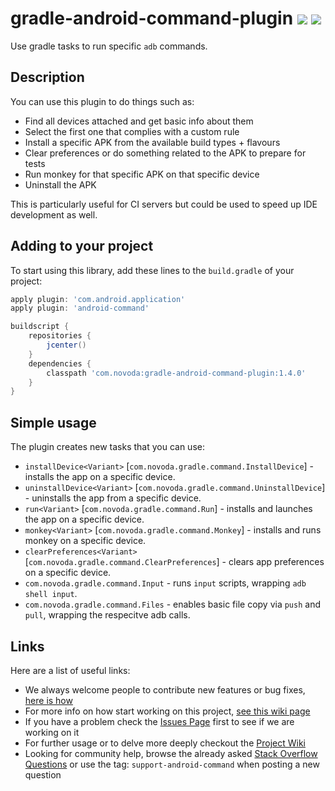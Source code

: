 # gradle-android-command-plugin [![](http://ci.novoda.com/buildStatus/icon?job=gradle-android-command-plugin)](http://ci.novoda.com/job/gradle-android-command-plugin/lastSuccessfulBuild/console) [![](https://raw.githubusercontent.com/novoda/novoda/master/assets/btn_apache_lisence.png)](LICENSE.txt)

Use gradle tasks to run specific `adb` commands.


## Description

You can use this plugin to do things such as:

  - Find all devices attached and get basic info about them
  - Select the first one that complies with a custom rule
  - Install a specific APK from the available build types + flavours
  - Clear preferences or do something related to the APK to prepare for tests
  - Run monkey for that specific APK on that specific device
  - Uninstall the APK

This is particularly useful for CI servers but could be used to speed up IDE development as well.


## Adding to your project

To start using this library, add these lines to the `build.gradle` of your project:

```groovy
apply plugin: 'com.android.application'
apply plugin: 'android-command'

buildscript {
    repositories {
        jcenter()
    }
    dependencies {
        classpath 'com.novoda:gradle-android-command-plugin:1.4.0'
    }
}

```


## Simple usage

The plugin creates new tasks that you can use:

  * `installDevice<Variant>` [`com.novoda.gradle.command.InstallDevice`] - installs the app on a specific device.
  * `uninstallDevice<Variant>` [`com.novoda.gradle.command.UninstallDevice`] - uninstalls the app from a specific device.
  * `run<Variant>` [`com.novoda.gradle.command.Run`] - installs and launches the app on a specific device.
  * `monkey<Variant>` [`com.novoda.gradle.command.Monkey`] - installs and runs monkey on a specific device.
  * `clearPreferences<Variant>` [`com.novoda.gradle.command.ClearPreferences`] - clears app preferences on a specific device.
  * `com.novoda.gradle.command.Input` - runs `input` scripts, wrapping `adb shell input`.
  * `com.novoda.gradle.command.Files` - enables basic file copy via `push` and `pull`, wrapping the respecitve adb calls.

## Links

Here are a list of useful links:

 * We always welcome people to contribute new features or bug fixes, [here is how](https://github.com/novoda/novoda/blob/master/CONTRIBUTING.md)
 * For more info on how start working on this project, [see this wiki page](https://github.com/novoda/gradle-android-command-plugin/wiki/Development-&-Contributing)
 * If you have a problem check the [Issues Page](https://github.com/novoda/gradle-android-command-plugin/issues) first to see if we are working on it
 * For further usage or to delve more deeply checkout the [Project Wiki](https://github.com/novoda/gradle-android-command-plugin/wiki)
 * Looking for community help, browse the already asked [Stack Overflow Questions](http://stackoverflow.com/questions/tagged/support-android-command) or use the tag: `support-android-command` when posting a new question
